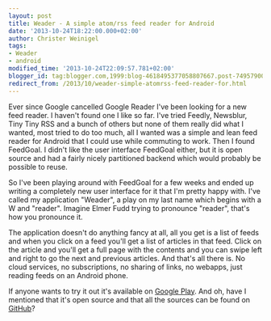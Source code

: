 ```yaml
---
layout: post
title: Weader - A simple atom/rss feed reader for Android
date: '2013-10-24T18:22:00.000+02:00'
author: Christer Weinigel
tags:
- Weader
- android
modified_time: '2013-10-24T22:09:57.781+02:00'
blogger_id: tag:blogger.com,1999:blog-4618495377058807667.post-7495790066695766270
redirect_from: /2013/10/weader-simple-atomrss-feed-reader-for.html
---
```

Ever since Google cancelled Google Reader I've been looking for a new feed
reader.  I haven't found one I like so far.
 I've tried Feedly, Newsblur, Tiny Tiny RSS and a bunch of
others but none of them really did what I wanted, most tried to do too much,
all I wanted was a simple and lean feed reader for Android that I could use
while commuting to work.  Then I found FeedGoal.
 I didn't like the user interface FeedGoal either, but it is
open source and had a fairly nicely partitioned backend which would probably
be possible to reuse.

  
So I've been playing around with FeedGoal for a few weeks and ended up writing
a completely new user interface for it that I'm pretty happy with.
 I've called my application "Weader", a play on my last name
which begins with a W and "reader".  Imagine Elmer Fudd
trying to pronounce "reader", that's how you pronounce it.

  
The application doesn't do anything fancy at all, all you get is a list of
feeds and when you click on a feed you'll get a list of articles in that feed.
 Click on the article and you'll get a full page with the
contents and you can swipe left and right to go the next and previous
articles.  And that's all there is.  No
cloud services, no subscriptions, no sharing of links, no webapps, just
reading feeds on an Android phone.

  
If anyone wants to try it out it's available on [Google
Play](https://play.google.com/store/apps/details?id=se.weinigel.weader).
 And oh, have I mentioned that it's open source and that all
the sources can be found on [GitHub](https://github.com/wingel/weader)?

